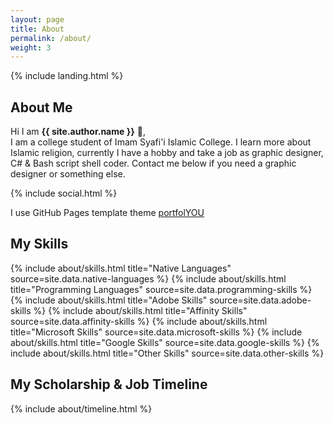 ```yaml
---
layout: page
title: About
permalink: /about/
weight: 3
---
```


{% include landing.html %}

## **About Me**

Hi I am **{{ site.author.name }}** :wave:,<br>
I am a college student of Imam Syafi'i Islamic College. I learn more about Islamic religion, currently I have a hobby and take a job as graphic designer, C# & Bash script shell coder. Contact me below if you need a graphic designer or something else.

{% include social.html %}

I use GitHub Pages template theme <a href="https://github.com/YoussefRaafatNasry/portfolYOU">portfolYOU</a>

## **My Skills**

<div class="row">
{% include about/skills.html title="Native Languages" source=site.data.native-languages %}
{% include about/skills.html title="Programming Languages" source=site.data.programming-skills %}
{% include about/skills.html title="Adobe Skills" source=site.data.adobe-skills %}
{% include about/skills.html title="Affinity Skills" source=site.data.affinity-skills %}
{% include about/skills.html title="Microsoft Skills" source=site.data.microsoft-skills %}
{% include about/skills.html title="Google Skills" source=site.data.google-skills %}
{% include about/skills.html title="Other Skills" source=site.data.other-skills %}
</div>

## **My Scholarship & Job Timeline**

<div class="row">
{% include about/timeline.html %}
</div>
